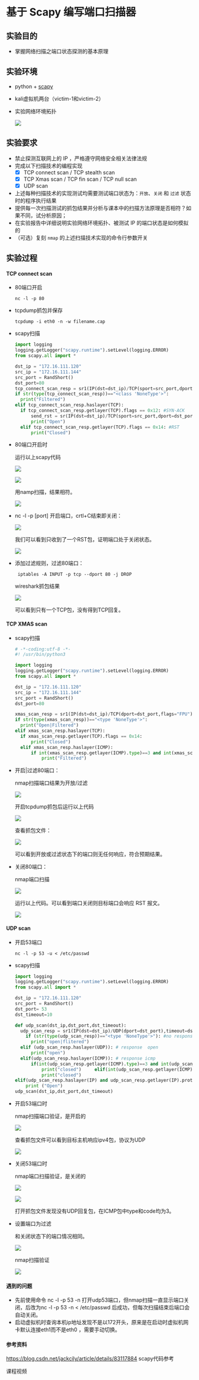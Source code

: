# 基于 Scapy 编写端口扫描器

## 实验目的

- 掌握网络扫描之端口状态探测的基本原理

## 实验环境

- python + [scapy](https://scapy.net/)

- kali虚拟机两台（victim-1和victim-2）

- 实验网络环境拓扑

  ![](https://github.com/CUCCS/2019-NS-Public-Whispermay/blob/ns_chap0x05/ns_chap0x05%E5%AE%9E%E9%AA%8C%E6%8F%90%E4%BA%A42.0/images/tuopu.jpg)

## 实验要求

- 禁止探测互联网上的 IP ，严格遵守网络安全相关法律法规
- 完成以下扫描技术的编程实现
  - [x] TCP connect scan / TCP stealth scan
  - [x] TCP Xmas scan / TCP fin scan / TCP null scan
  - [x] UDP scan
- 上述每种扫描技术的实现测试均需要测试端口状态为：`开放`、`关闭` 和 `过滤` 状态时的程序执行结果
- 提供每一次扫描测试的抓包结果并分析与课本中的扫描方法原理是否相符？如果不同，试分析原因；
- 在实验报告中详细说明实验网络环境拓扑、被测试 IP 的端口状态是如何模拟的
- （可选）复刻 `nmap` 的上述扫描技术实现的命令行参数开关

## 实验过程

#### TCP connect scan

* 80端口开启

  ```
  nc -l -p 80
  ```

* tcpdump抓包并保存

  ```
  tcpdump -i eth0 -n -w filename.cap
  ```

* scapy扫描

  ```python
  import logging
  logging.getLogger("scapy.runtime").setLevel(logging.ERROR)
  from scapy.all import *
  
  dst_ip = "172.16.111.120"
  src_ip = "172.16.111.144"
  src_port = RandShort()
  dst_port=80
  tcp_connect_scan_resp = sr1(IP(dst=dst_ip)/TCP(sport=src_port,dport=dst_port,flags="S"),timeout=10) #SYN
  if str(type(tcp_connect_scan_resp))=="<class 'NoneType'>":
  	print("Filtered")
  elif tcp_connect_scan_resp.haslayer(TCP):
  	if tcp_connect_scan_resp.getlayer(TCP).flags == 0x12: #SYN-ACK
  		send_rst = sr(IP(dst=dst_ip)/TCP(sport=src_port,dport=dst_port,flags="AR"),timeout=10)
  		print("Open")
  	elif tcp_connect_scan_resp.getlayer(TCP).flags == 0x14: #RST
  		print("Closed")
  ```

* 80端口开启时

  运行以上scapy代码
  
  ![](https://github.com/CUCCS/2019-NS-Public-Whispermay/blob/ns_chap0x05/ns_chap0x05%E5%AE%9E%E9%AA%8C%E6%8F%90%E4%BA%A42.0/images/TCPconnectscanOPEN2.png)
  
  ![](https://github.com/CUCCS/2019-NS-Public-Whispermay/blob/ns_chap0x05/ns_chap0x05%E5%AE%9E%E9%AA%8C%E6%8F%90%E4%BA%A42.0/images/TCPconnectscanOPEN1.png)
  
  用namp扫描，结果相符。
  
  ![](https://github.com/CUCCS/2019-NS-Public-Whispermay/blob/ns_chap0x05/ns_chap0x05%E5%AE%9E%E9%AA%8C%E6%8F%90%E4%BA%A42.0/images/TCPopen.png)
  
* nc -l -p [port] 开启端口，crtl+C结束即关闭：

  ![](https://github.com/CUCCS/2019-NS-Public-Whispermay/blob/ns_chap0x05/ns_chap0x05实验提交2.0/images/TCPconnectscanCLDSED2.png)
  
  我们可以看到只收到了一个RST包，证明端口处于关闭状态。
  
  ![](https://github.com/CUCCS/2019-NS-Public-Whispermay/blob/ns_chap0x05/ns_chap0x05%E5%AE%9E%E9%AA%8C%E6%8F%90%E4%BA%A42.0/images/TCPconnectscanCLOSED1.png)
  
* 添加过滤规则，过滤80端口：

  ```
   iptables -A INPUT -p tcp --dport 80 -j DROP
  ```
  
  wireshark抓包结果
  
  ![](https://github.com/CUCCS/2019-NS-Public-Whispermay/blob/ns_chap0x05/ns_chap0x05%E5%AE%9E%E9%AA%8C%E6%8F%90%E4%BA%A42.0/images/TCPconnectscanFiltered.png)
  
  可以看到只有一个TCP包，没有得到TCP回复。

#### TCP  XMAS scan

* scapy扫描

  ```python
  # -*-coding:utf-8 -*-
  #! /usr/bin/python3
  
  import logging
  logging.getLogger("scapy.runtime").setLevel(logging.ERROR)
  from scapy.all import *
  
  dst_ip = "172.16.111.120"
  src_ip = "172.16.111.144"
  src_port = RandShort()
  dst_port=80
  
  xmas_scan_resp = sr1(IP(dst=dst_ip)/TCP(dport=dst_port,flags="FPU"),timeout=10)
  if str(type(xmas_scan_resp))=="<type 'NoneType'>":
  	print("Open|Filtered")
  elif xmas_scan_resp.haslayer(TCP):
  	if xmas_scan_resp.getlayer(TCP).flags == 0x14:
  		print("Closed")
  	elif xmas_scan_resp.haslayer(ICMP):
  		if int(xmas_scan_resp.getlayer(ICMP).type)==3 and int(xmas_scan_resp.getlayer(ICMP).code) in [1,2,3,9,10,13]:
  			print("Filtered")
  ```

* 开启|过滤80端口：

  nmap扫描端口结果为开放/过滤
  
  ![](https://github.com/CUCCS/2019-NS-Public-Whispermay/blob/ns_chap0x05/ns_chap0x05%E5%AE%9E%E9%AA%8C%E6%8F%90%E4%BA%A42.0/images/TCPfiltered.png)
  
  开启tcpdump抓包后运行以上代码
  
  ![](https://github.com/CUCCS/2019-NS-Public-Whispermay/blob/ns_chap0x05/ns_chap0x05%E5%AE%9E%E9%AA%8C%E6%8F%90%E4%BA%A42.0/images/TCPXMASscanOPEN1.png)
  
  查看抓包文件：
  
  ![](https://github.com/CUCCS/2019-NS-Public-Whispermay/blob/ns_chap0x05/ns_chap0x05%E5%AE%9E%E9%AA%8C%E6%8F%90%E4%BA%A42.0/images/TCPXMASscanOPEN2.png)
  
  可以看到开放或过滤状态下的端口则无任何响应，符合预期结果。
  
* 关闭80端口：

  nmap端口扫描
  
  ![](https://github.com/CUCCS/2019-NS-Public-Whispermay/blob/ns_chap0x05/ns_chap0x05%E5%AE%9E%E9%AA%8C%E6%8F%90%E4%BA%A42.0/images/TCPclose.png)
  
  运行以上代码。可以看到端口关闭则目标端口会响应 RST 报文。
  
  ![](https://github.com/CUCCS/2019-NS-Public-Whispermay/blob/ns_chap0x05/ns_chap0x05%E5%AE%9E%E9%AA%8C%E6%8F%90%E4%BA%A42.0/images/TCPXMASscanCLOSED2.png)                
  
  

#### UDP scan

* 开启53端口

  ```
  nc -l -p 53 -u < /etc/passwd
  ```

* scapy扫描

  ```python
  import logging
  logging.getLogger("scapy.runtime").setLevel(logging.ERROR)
  from scapy.all import *
  
  dst_ip = "172.16.111.120"
  src_port = RandShort()
  dst_port= 53
  dst_timeout=10
  
  def udp_scan(dst_ip,dst_port,dst_timeout):
  	udp_scan_resp = sr1(IP(dst=dst_ip)/UDP(dport=dst_port),timeout=dst_timeout)
      if (str(type(udp_scan_resp))=="<type 'NoneType'>"): #no response
  		print("open|flitered")
  	elif (udp_scan_resp.haslayer(UDP)): # response  open
  		print("open")
  	elif(udp_scan_resp.haslayer(ICMP)): # response icmp
  		if(int(udp_scan_resp.getlayer(ICMP).type)==3 and int(udp_scan_resp.getlayer(ICMP).code)==3):#desination unreachable
  			print("closed")		elif(int(udp_scan_resp.getlayer(ICMP).type)==3 and int(udp_scan_resp.getlayer(ICMP).code) in [1,2,9,10,13]):#filter
  			print("closed")
  elif(udp_scan_resp.haslayer(IP) and udp_scan_resp.getlayer(IP).proto==IP_PROTOS.udp):
      print ("Open")
  udp_scan(dst_ip,dst_port,dst_timeout)
  ```

* 开启53端口时

  nmap扫描端口验证，是开启的

  ![](https://github.com/CUCCS/2019-NS-Public-Whispermay/blob/ns_chap0x05/ns_chap0x05%E5%AE%9E%E9%AA%8C%E6%8F%90%E4%BA%A42.0/images/UDPopen1.png)

  查看抓包文件可以看到目标主机响应ipv4包，协议为UDP

  ![](https://github.com/CUCCS/2019-NS-Public-Whispermay/blob/ns_chap0x05/ns_chap0x05%E5%AE%9E%E9%AA%8C%E6%8F%90%E4%BA%A42.0/images/UDPopen2.png)

* 关闭53端口时

  nmap端口扫描验证，是关闭的

  ![](https://github.com/CUCCS/2019-NS-Public-Whispermay/blob/ns_chap0x05/ns_chap0x05%E5%AE%9E%E9%AA%8C%E6%8F%90%E4%BA%A42.0/images/UDPclosed1.png)

  ![](https://github.com/CUCCS/2019-NS-Public-Whispermay/blob/ns_chap0x05/ns_chap0x05%E5%AE%9E%E9%AA%8C%E6%8F%90%E4%BA%A42.0/images/UDPclosed2.png)

  打开抓包文件发现没有UDP回复包，在ICMP包中type和code均为3。

* 设置端口为过滤

  和关闭状态下的端口情况相同。

  ![](https://github.com/CUCCS/2019-NS-Public-Whispermay/blob/ns_chap0x05/ns_chap0x05%E5%AE%9E%E9%AA%8C%E6%8F%90%E4%BA%A42.0/images/UDPfiltered1.png)

  nmap扫描验证

  ![](https://github.com/CUCCS/2019-NS-Public-Whispermay/blob/ns_chap0x05/ns_chap0x05%E5%AE%9E%E9%AA%8C%E6%8F%90%E4%BA%A42.0/images/UDPfiltered2.png)

#### 遇到的问题

* 先前使用命令 nc -l -p 53 -n 打开udp53端口，但nmap扫描一直显示端口关闭，后改为nc -l -p 53 -n < /etc/passwd 后成功，但每次扫描结束后端口会自动关闭。
* 启动虚拟机时查询本机ip地址发现不是以172开头，原来是在启动时虚拟机网卡默认连接eth1而不是eth0 ，需要手动切换。

#### 参考资料

https://blog.csdn.net/jackcily/article/details/83117884 scapy代码参考

课程视频

